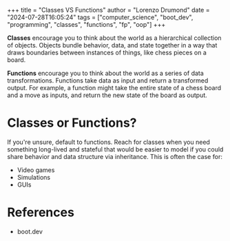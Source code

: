 +++
title = "Classes VS Functions"
author = "Lorenzo Drumond"
date = "2024-07-28T16:05:24"
tags = ["computer_science",  "boot_dev",  "programming",  "classes",  "functions",  "fp",  "oop"]
+++



**Classes** encourage you to think about the world as a hierarchical collection of objects. Objects bundle behavior, data, and state together in a way that draws boundaries between instances of things, like chess pieces on a board.

**Functions** encourage you to think about the world as a series of data transformations. Functions take data as input and return a transformed output. For example, a function might take the entire state of a chess board and a move as inputs, and return the new state of the board as output.

# Classes or Functions?

If you're unsure, default to functions. Reach for classes when you need something long-lived and stateful that would be easier to model if you could share behavior and data structure via inheritance. This is often the case for:

- Video games
- Simulations
- GUIs


# References

- boot.dev
